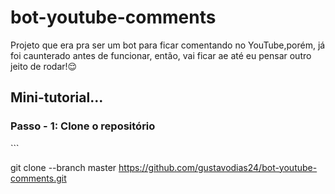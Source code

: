 <h1> bot-youtube-comments </h1>
<p> Projeto que era pra ser um bot para ficar comentando no YouTube,porém, já foi caunterado antes de funcionar, então, vai ficar ae até eu pensar outro jeito de rodar!😌 </p>

<h2>Mini-tutorial...</h2>
<h3>Passo - 1: Clone o repositório</h3>
```

git clone --branch master https://github.com/gustavodias24/bot-youtube-comments.git

```
